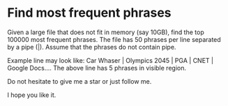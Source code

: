 # Find most frequent phrases

Given a large file that does not fit in memory (say 10GB), find the top 100000 most frequent phrases. The file has 50 phrases per line separated by a pipe (|). Assume that the phrases do not contain pipe.

Example line may look like: Car Whaser | Olympics 2045 | PGA | CNET | Google Docs....
The above line has 5 phrases in visible region.

Do not hesitate to give me a star or just follow me.

I hope you like it.
